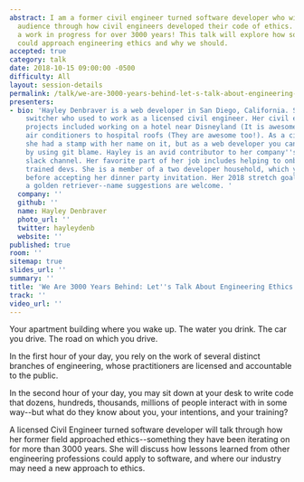 ```yaml
---
abstract: I am a former civil engineer turned software developer who will take the
  audience through how civil engineers developed their code of ethics. It has been
  a work in progress for over 3000 years! This talk will explore how software developers
  could approach engineering ethics and why we should.
accepted: true
category: talk
date: 2018-10-15 09:00:00 -0500
difficulty: All
layout: session-details
permalink: /talk/we-are-3000-years-behind-let-s-talk-about-engineering-ethics/
presenters:
- bio: 'Hayley Denbraver is a web developer in San Diego, California. She is a career
    switcher who used to work as a licensed civil engineer. Her civil engineering
    projects included working on a hotel near Disneyland (It is awesome!) and anchoring
    air conditioners to hospital roofs (They are awesome too!). As a civil engineer
    she had a stamp with her name on it, but as a web developer you can find her name
    by using git blame. Hayley is an avid contributor to her company''s #cute-animals
    slack channel. Her favorite part of her job includes helping to onboard new, internally
    trained devs. She is a member of a two developer household, which you should consider
    before accepting her dinner party invitation. Her 2018 stretch goal is to acquire
    a golden retriever--name suggestions are welcome. '
  company: ''
  github: ''
  name: Hayley Denbraver
  photo_url: ''
  twitter: hayleydenb
  website: ''
published: true
room: ''
sitemap: true
slides_url: ''
summary: ''
title: 'We Are 3000 Years Behind: Let''s Talk About Engineering Ethics'
track: ''
video_url: ''
---
```


Your apartment building where you wake up. 
The water you drink. 
The car you drive. 
The road on which you drive. 

In the first hour of your day, you rely on the work of several distinct branches of engineering, whose practitioners are licensed and accountable to the public. 

In the second hour of your day, you may sit down at your desk to write code that dozens, hundreds, thousands, millions of people interact with in some way--but what do they know about you, your intentions, and your training? 

A licensed Civil Engineer turned software developer will talk through how her former field approached ethics--something they have been iterating on for more than 3000 years. She will discuss how lessons learned from other engineering professions could apply to software, and where our industry may need a new approach to ethics.
